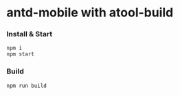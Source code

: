 # antd-mobile with atool-build

### Install & Start

```shell
npm i
npm start
```

### Build

```
npm run build
```
